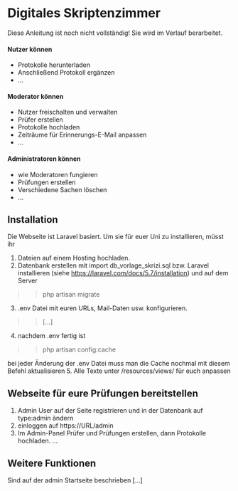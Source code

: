 # Digitales Skriptenzimmer

Diese Anleitung ist noch nicht vollständig! 
Sie wird im Verlauf berarbeitet.

#### Nutzer können
  - Protokolle herunterladen
  - Anschließend Protokoll ergänzen
  - ...
  
#### Moderator können
 - Nutzer freischalten und verwalten
 - Prüfer erstellen
 - Protokolle hochladen
 - Zeiträume für Erinnerungs-E-Mail anpassen
 - ...

#### Administratoren können
 - wie Moderatoren fungieren
 - Prüfungen erstellen
 - Verschiedene Sachen löschen
 - ...

## Installation

Die Webseite ist Laravel basiert. Um sie für euer Uni zu installieren, müsst ihr 
1. Dateien auf einem Hosting hochladen.
2. Datenbank erstellen mit import db_vorlage_skrizi.sql 
bzw. Laravel installieren (siehe https://laravel.com/docs/5.7/installation) und auf dem Server 
>> php artisan migrate
3. .env Datei mit euren URLs, Mail-Daten usw. konfigurieren.
>>[...]
4. nachdem .env fertig ist 
>>php artisan config:cache

bei jeder Änderung der .env Datei muss man die Cache nochmal  mit diesem Befehl aktualisieren
5. Alle Texte unter /resources/views/ für euch anpassen

## Webseite für eure Prüfungen bereitstellen
1. Admin User auf der Seite registrieren und in der Datenbank auf type:admin ändern
2. einloggen auf https://URL/admin
2. Im Admin-Panel Prüfer und Prüfungen erstellen, dann Protokolle hochladen.
...

## Weitere Funktionen
Sind auf der admin Startseite beschrieben
[...]
